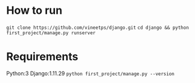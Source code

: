 # How to run
`git clone https://github.com/vineetps/django.git`
`cd django && python first_project/manage.py runserver`


# Requirements
Python:3
Django:1.11.29
`python first_project/manage.py --version`
